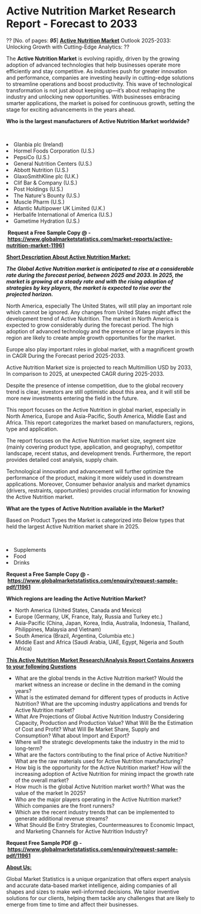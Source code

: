 <H1>Active Nutrition Market Research Report - Forecast to 2033</H1><p>?? [No. of pages:&nbsp;<strong><em>95</em></strong>]&nbsp;<strong><a href="https://www.globalmarketstatistics.com/market-reports/active-nutrition-market-11961">Active Nutrition&nbsp;Market</a></strong>&nbsp;Outlook 2025-2033: Unlocking Growth with Cutting-Edge Analytics: ??</p><p>The <strong>Active Nutrition Market</strong> is evolving rapidly, driven by the growing adoption of advanced technologies that help businesses operate more efficiently and stay competitive. As industries push for greater innovation and performance, companies are investing heavily in cutting-edge solutions to streamline operations and boost productivity. This wave of technological transformation is not just about keeping up&mdash;it&rsquo;s about reshaping the industry and unlocking new opportunities. With businesses embracing smarter applications, the market is poised for continuous growth, setting the stage for exciting advancements in the years ahead.</p><p><strong>Who is the largest manufacturers of Active Nutrition Market worldwide?</strong></p><p>&nbsp;<li>Glanbia plc (Ireland)<li> Hormel Foods Corporation (U.S.)<li> PepsiCo (U.S.)<li> General Nutrition Centers (U.S.)<li> Abbott Nutrition (U.S.)<li> GlaxoSmithKline plc (U.K.)<li> Clif Bar & Company (U.S.)<li> Post Holdings (U.S.)<li> The Nature's Bounty (U.S.)<li> Muscle Pharm (U.S.)<li> Atlantic Multipower UK Limited (U.K.)<li> Herbalife International of America (U.S.)<li> Gametime Hydration (U.S.)</p><p>&nbsp;<strong>Request a Free Sample Copy @ -&nbsp;<a href="https://www.globalmarketstatistics.com/market-reports/active-nutrition-market-11961">https://www.globalmarketstatistics.com/market-reports/active-nutrition-market-11961</a></strong></p><p><strong><u>Short Description About Active Nutrition Market:</u></strong></p><p><strong><em>The Global Active Nutrition market is anticipated to rise at a considerable rate during the forecast period, between 2025 and 2033. In 2025, the market is growing at a steady rate and with the rising adoption of strategies by key players, the market is expected to rise over the projected horizon.</em></strong></p><p>North America, especially The United States, will still play an important role which cannot be ignored. Any changes from United States might affect the development trend of Active Nutrition. The market in North America is expected to grow considerably during the forecast period. The high adoption of advanced technology and the presence of large players in this region are likely to create ample growth opportunities for the market.</p><p>Europe also play important roles in global market, with a magnificent growth in CAGR During the Forecast period 2025-2033.</p><p>Active Nutrition Market size is projected to reach Multimillion USD by 2033, In comparison to 2025, at unexpected CAGR during 2025-2033.</p><p>Despite the presence of intense competition, due to the global recovery trend is clear, investors are still optimistic about this area, and it will still be more new investments entering the field in the future.</p><p>This report focuses on the Active Nutrition in global market, especially in North America, Europe and Asia-Pacific, South America, Middle East and Africa. This report categorizes the market based on manufacturers, regions, type and application.</p><p>The report focuses on the Active Nutrition market size, segment size (mainly covering product type, application, and geography), competitor landscape, recent status, and development trends. Furthermore, the report provides detailed cost analysis, supply chain.</p><p>Technological innovation and advancement will further optimize the performance of the product, making it more widely used in downstream applications. Moreover, Consumer behavior analysis and market dynamics (drivers, restraints, opportunities) provides crucial information for knowing the Active Nutrition market.</p><p><strong>What are the types of Active Nutrition available in the Market?</strong></p><p>Based on Product Types the Market is categorized into Below types that held the largest Active Nutrition market share in 2025.</p><p>&nbsp;<li>Supplements<li> Food<li> Drinks&nbsp;</p><p><strong>Request a Free Sample Copy @ -&nbsp;<a href="https://www.globalmarketstatistics.com/enquiry/request-sample-pdf/11961">https://www.globalmarketstatistics.com/enquiry/request-sample-pdf/11961</a></strong></p><p><strong>Which regions are leading the Active Nutrition Market?</strong></p><ul><li>North America (United States, Canada and Mexico)</li><li>Europe (Germany, UK, France, Italy, Russia and Turkey etc.)</li><li>Asia-Pacific (China, Japan, Korea, India, Australia, Indonesia, Thailand, Philippines, Malaysia and Vietnam)</li><li>South America (Brazil, Argentina, Columbia etc.)</li><li>Middle East and Africa (Saudi Arabia, UAE, Egypt, Nigeria and South Africa)</li></ul><p><strong><u>This Active Nutrition Market Research/Analysis Report Contains Answers to your following Questions</u></strong></p><ul><li>What are the global trends in the Active Nutrition market? Would the market witness an increase or decline in the demand in the coming years?</li><li>What is the estimated demand for different types of products in Active Nutrition? What are the upcoming industry applications and trends for Active Nutrition market?</li><li>What Are Projections of Global Active Nutrition Industry Considering Capacity, Production and Production Value? What Will Be the Estimation of Cost and Profit? What Will Be Market Share, Supply and Consumption? What about Import and Export?</li><li>Where will the strategic developments take the industry in the mid to long-term?</li><li>What are the factors contributing to the final price of Active Nutrition? What are the raw materials used for Active Nutrition manufacturing?</li><li>How big is the opportunity for the Active Nutrition market? How will the increasing adoption of Active Nutrition for mining impact the growth rate of the overall market?</li><li>How much is the global Active Nutrition market worth? What was the value of the market In 2025?</li><li>Who are the major players operating in the Active Nutrition market? Which companies are the front runners?</li><li>Which are the recent industry trends that can be implemented to generate additional revenue streams?</li><li>What Should Be Entry Strategies, Countermeasures to Economic Impact, and Marketing Channels for Active Nutrition Industry?</li></ul><p><strong>Request Free Sample PDF @ -&nbsp;<a href="https://www.globalmarketstatistics.com/enquiry/request-sample-pdf/11961">https://www.globalmarketstatistics.com/enquiry/request-sample-pdf/11961</a></strong></p><p><strong><u>About Us:</u></strong></p><p>Global Market Statistics&nbsp;is a unique organization that offers expert analysis and accurate data-based market intelligence, aiding companies of all shapes and sizes to make well-informed decisions. We tailor inventive solutions for our clients, helping them tackle any challenges that are likely to emerge from time to time and affect their businesses.</p>

